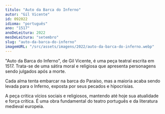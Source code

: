 ```yaml
---
titulo: "Auto da Barca do Inferno"
autor: "Gil Vicente"
id: 092022
idioma: "português"
ano: "1517"
anoDeLeitura: 2022
mesDeLeitura: "setembro"
slug: "auto-da-barca-do-inferno"
imagemURL: "/src/assets/imagens/2022/auto-da-barca-do-inferno.webp"
---
```


"Auto da Barca do Inferno", de Gil Vicente, é uma peça teatral escrita em 1517. Trata-se de uma sátira moral e religiosa que apresenta personagens sendo julgados após a morte.

Cada alma tenta embarcar na barca do Paraíso, mas a maioria acaba sendo levada para o Inferno, exposta por seus pecados e hipocrisias.

A peça critica vícios sociais e religiosos, mantendo até hoje sua atualidade e força crítica. É uma obra fundamental do teatro português e da literatura medieval europeia.
